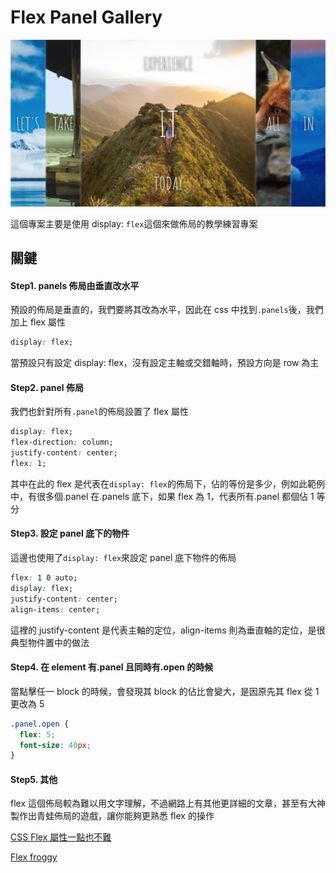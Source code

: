 # Flex Panel Gallery

![Banner](https://github.com/destiny5420/JS-30/blob/develop/05%20-%20Flex%20Panel%20Gallery/banner.png)

這個專案主要是使用 display: `flex`這個來做佈局的教學練習專案

## 關鍵

#### Step1. panels 佈局由垂直改水平

預設的佈局是垂直的，我們要將其改為水平，因此在 css 中找到`.panels`後，我們加上 flex 屬性

```css
display: flex;
```

當預設只有設定 display: flex，沒有設定主軸或交錯軸時，預設方向是 row 為主

#### Step2. panel 佈局

我們也針對所有`.panel`的佈局設置了 flex 屬性

```css
display: flex;
flex-direction: column;
justify-content: center;
flex: 1;
```

其中在此的 flex 是代表在`display: flex`的佈局下，佔的等份是多少，例如此範例中，有很多個.panel 在.panels 底下，如果 flex 為 1，代表所有.panel 都個佔 1 等分

#### Step3. 設定 panel 底下的物件

這邊也使用了`display: flex`來設定 panel 底下物件的佈局

```css
flex: 1 0 auto;
display: flex;
justify-content: center;
align-items: center;
```

這裡的 justify-content 是代表主軸的定位，align-items 則為垂直軸的定位，是很典型物件置中的做法

#### Step4. 在 element 有.panel 且同時有.open 的時候

當點擊任一 block 的時候，會發現其 block 的佔比會變大，是因原先其 flex 從 1 更改為 5

```css
.panel.open {
  flex: 5;
  font-size: 40px;
}
```

#### Step5. 其他

flex 這個佈局較為難以用文字理解，不過網路上有其他更詳細的文章，甚至有大神製作出青蛙佈局的遊戲，讓你能夠更熟悉 flex 的操作

[CSS Flex 屬性一點也不難](https://wcc723.github.io/css/2017/07/21/css-flex/)

[Flex froggy](https://flexboxfroggy.com/)
